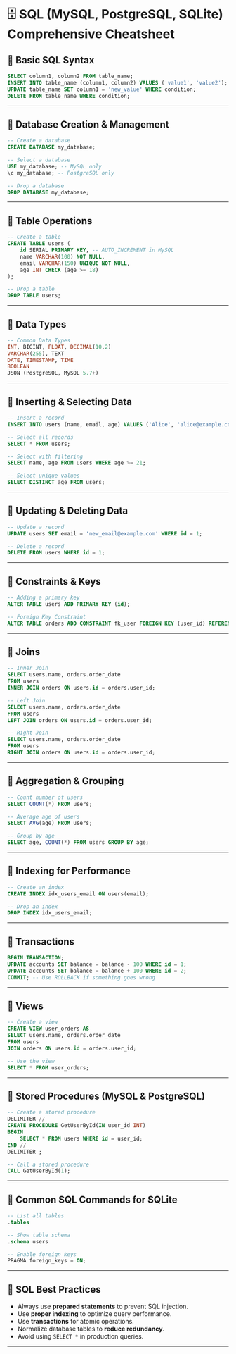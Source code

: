 # 🗄️ SQL (MySQL, PostgreSQL, SQLite) Comprehensive Cheatsheet

## 🔹 Basic SQL Syntax
```sql
SELECT column1, column2 FROM table_name;
INSERT INTO table_name (column1, column2) VALUES ('value1', 'value2');
UPDATE table_name SET column1 = 'new_value' WHERE condition;
DELETE FROM table_name WHERE condition;
```

---

## 🔹 Database Creation & Management
```sql
-- Create a database
CREATE DATABASE my_database;

-- Select a database
USE my_database; -- MySQL only
\c my_database; -- PostgreSQL only

-- Drop a database
DROP DATABASE my_database;
```

---

## 🔹 Table Operations
```sql
-- Create a table
CREATE TABLE users (
    id SERIAL PRIMARY KEY, -- AUTO_INCREMENT in MySQL
    name VARCHAR(100) NOT NULL,
    email VARCHAR(150) UNIQUE NOT NULL,
    age INT CHECK (age >= 18)
);

-- Drop a table
DROP TABLE users;
```

---

## 🔹 Data Types
```sql
-- Common Data Types
INT, BIGINT, FLOAT, DECIMAL(10,2)
VARCHAR(255), TEXT
DATE, TIMESTAMP, TIME
BOOLEAN
JSON (PostgreSQL, MySQL 5.7+)
```

---

## 🔹 Inserting & Selecting Data
```sql
-- Insert a record
INSERT INTO users (name, email, age) VALUES ('Alice', 'alice@example.com', 25);

-- Select all records
SELECT * FROM users;

-- Select with filtering
SELECT name, age FROM users WHERE age >= 21;

-- Select unique values
SELECT DISTINCT age FROM users;
```

---

## 🔹 Updating & Deleting Data
```sql
-- Update a record
UPDATE users SET email = 'new_email@example.com' WHERE id = 1;

-- Delete a record
DELETE FROM users WHERE id = 1;
```

---

## 🔹 Constraints & Keys
```sql
-- Adding a primary key
ALTER TABLE users ADD PRIMARY KEY (id);

-- Foreign Key Constraint
ALTER TABLE orders ADD CONSTRAINT fk_user FOREIGN KEY (user_id) REFERENCES users(id);
```

---

## 🔹 Joins
```sql
-- Inner Join
SELECT users.name, orders.order_date 
FROM users 
INNER JOIN orders ON users.id = orders.user_id;

-- Left Join
SELECT users.name, orders.order_date 
FROM users 
LEFT JOIN orders ON users.id = orders.user_id;

-- Right Join
SELECT users.name, orders.order_date 
FROM users 
RIGHT JOIN orders ON users.id = orders.user_id;
```

---

## 🔹 Aggregation & Grouping
```sql
-- Count number of users
SELECT COUNT(*) FROM users;

-- Average age of users
SELECT AVG(age) FROM users;

-- Group by age
SELECT age, COUNT(*) FROM users GROUP BY age;
```

---

## 🔹 Indexing for Performance
```sql
-- Create an index
CREATE INDEX idx_users_email ON users(email);

-- Drop an index
DROP INDEX idx_users_email;
```

---

## 🔹 Transactions
```sql
BEGIN TRANSACTION;
UPDATE accounts SET balance = balance - 100 WHERE id = 1;
UPDATE accounts SET balance = balance + 100 WHERE id = 2;
COMMIT; -- Use ROLLBACK if something goes wrong
```

---

## 🔹 Views
```sql
-- Create a view
CREATE VIEW user_orders AS
SELECT users.name, orders.order_date
FROM users
JOIN orders ON users.id = orders.user_id;

-- Use the view
SELECT * FROM user_orders;
```

---

## 🔹 Stored Procedures (MySQL & PostgreSQL)
```sql
-- Create a stored procedure
DELIMITER //
CREATE PROCEDURE GetUserById(IN user_id INT)
BEGIN
    SELECT * FROM users WHERE id = user_id;
END //
DELIMITER ;

-- Call a stored procedure
CALL GetUserById(1);
```

---

## 🔹 Common SQL Commands for SQLite
```sql
-- List all tables
.tables

-- Show table schema
.schema users

-- Enable foreign keys
PRAGMA foreign_keys = ON;
```

---

## 🔹 SQL Best Practices
- Always use **prepared statements** to prevent SQL injection.
- Use **proper indexing** to optimize query performance.
- Use **transactions** for atomic operations.
- Normalize database tables to **reduce redundancy**.
- Avoid using `SELECT *` in production queries.

---